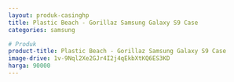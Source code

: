```yaml
---
layout: produk-casinghp
title: Plastic Beach - Gorillaz Samsung Galaxy S9 Case
categories: samsung

# Produk
product-title: Plastic Beach - Gorillaz Samsung Galaxy S9 Case
image-drive: 1v-9Nql2Xe2GJr4I2j4qEkbXtKQ6ES3KD
harga: 90000
---
```

